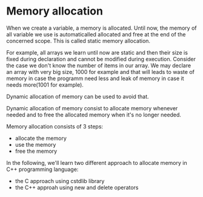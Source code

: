 # Memory allocation

When we create a variable, a memory is allocated. Until now, the memory of all variable we use is automaticalled allocated and free at the end of the concerned scope. This is called static memory allocation.

 For example, all arrays we learn until now are static and then their size is fixed during declaration and cannot be modified during execution. Consider the case we don't know the number of items in our array. We may declare an array with very big size, 1000 for example and that will leads to waste of memory in case the programm need less and leak of memory in case it needs more(1001 for example).

Dynamic allocation of memory can be used to avoid that.

Dynamic allocation of memory consist to allocate memory whenever needed and to free the allocated memory when it's no longer needed.

Memory allocation consists of 3 steps:

* allocate the memory
* use the memory
* free the memory

In the following, we'll learn two different approach to allocate memory in C++ programming language:

* the C approach using cstdlib library
* the C++ approah using new and delete operators

